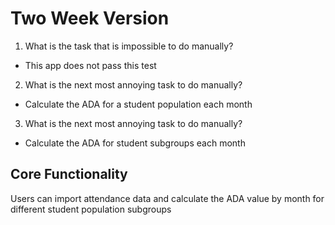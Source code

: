 # Two Week Version
1. What is the task that is impossible to do manually?
  - This app does not pass this test
2. What is the next most annoying task to do manually?
  - Calculate the ADA for a student population each month

3. What is the next most annoying task to do manually?
  - Calculate the ADA for student subgroups each month
  
## Core Functionality
Users can import attendance data and calculate the ADA value by month for different student population subgroups
